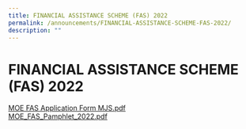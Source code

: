 ```yaml
---
title: FINANCIAL ASSISTANCE SCHEME (FAS) 2022
permalink: /announcements/FINANCIAL-ASSISTANCE-SCHEME-FAS-2022/
description: ""
---
```


# **FINANCIAL ASSISTANCE SCHEME (FAS) 2022**

[MOE FAS Application Form MJS.pdf](/files/MOE%20FAS%20Application%20Form%20MJS.pdf)  
[MOE_FAS_Pamphlet_2022.pdf](/files/MOE_FAS_Pamphlet_2022.pdf)